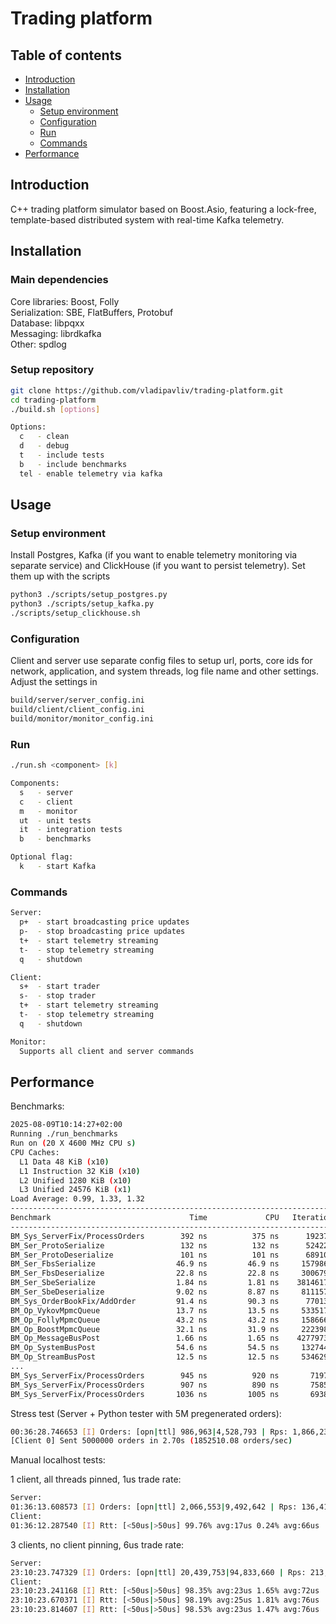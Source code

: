 # Trading platform

## Table of contents
- [Introduction](#introduction)
- [Installation](#installation)
- [Usage](#usage)
    - [Setup environment](#setup-environment)
    - [Configuration](#configuration)
    - [Run](#run)
    - [Commands](#commands)
- [Performance](#performance)

## Introduction
C++ trading platform simulator based on Boost.Asio, featuring a lock-free, template-based distributed system with real-time Kafka telemetry.

## Installation

### Main dependencies
Core libraries: Boost, Folly  
Serialization: SBE, FlatBuffers, Protobuf  
Database: libpqxx  
Messaging: librdkafka  
Other: spdlog

### Setup repository
```bash
git clone https://github.com/vladipavliv/trading-platform.git
cd trading-platform
./build.sh [options]

Options:
  c   - clean
  d   - debug
  t   - include tests
  b   - include benchmarks
  tel - enable telemetry via kafka
```

## Usage
### Setup environment
Install Postgres, Kafka (if you want to enable telemetry monitoring via separate service) and ClickHouse (if you want to persist telemetry). Set them up with the scripts
```bash
python3 ./scripts/setup_postgres.py
python3 ./scripts/setup_kafka.py
./scripts/setup_clickhouse.sh
```

### Configuration
Client and server use separate config files to setup url, ports, core ids for network, application, and system threads, log file name and other settings.
Adjust the settings in 

```bash
build/server/server_config.ini
build/client/client_config.ini
build/monitor/monitor_config.ini
```

### Run
```bash
./run.sh <component> [k]

Components:
  s   - server
  c   - client
  m   - monitor
  ut  - unit tests
  it  - integration tests
  b   - benchmarks

Optional flag:
  k   - start Kafka
```

### Commands
```bash
Server:
  p+  - start broadcasting price updates
  p-  - stop broadcasting price updates
  t+  - start telemetry streaming
  t-  - stop telemetry streaming
  q   - shutdown

Client:
  s+  - start trader
  s-  - stop trader
  t+  - start telemetry streaming
  t-  - stop telemetry streaming
  q   - shutdown

Monitor:
  Supports all client and server commands
```

## Performance

Benchmarks:
```bash
2025-08-09T10:14:27+02:00
Running ./run_benchmarks
Run on (20 X 4600 MHz CPU s)
CPU Caches:
  L1 Data 48 KiB (x10)
  L1 Instruction 32 KiB (x10)
  L2 Unified 1280 KiB (x10)
  L3 Unified 24576 KiB (x1)
Load Average: 0.99, 1.33, 1.32
-------------------------------------------------------------------------
Benchmark                               Time             CPU   Iterations
-------------------------------------------------------------------------
BM_Sys_ServerFix/ProcessOrders        392 ns          375 ns      1923736 <- 1 worker
BM_Ser_ProtoSerialize                 132 ns          132 ns      5242201
BM_Ser_ProtoDeserialize               101 ns          101 ns      6891030
BM_Ser_FbsSerialize                  46.9 ns         46.9 ns     15798687
BM_Ser_FbsDeserialize                22.8 ns         22.8 ns     30067930
BM_Ser_SbeSerialize                  1.84 ns         1.81 ns    381461765
BM_Ser_SbeDeserialize                9.02 ns         8.87 ns     81115718
BM_Sys_OrderBookFix/AddOrder         91.4 ns         90.3 ns      7701316
BM_Op_VykovMpmcQueue                 13.7 ns         13.5 ns     53351781
BM_Op_FollyMpmcQueue                 43.2 ns         43.2 ns     15866695
BM_Op_BoostMpmcQueue                 32.1 ns         31.9 ns     22239821
BM_Op_MessageBusPost                 1.66 ns         1.65 ns    427797353
BM_Op_SystemBusPost                  54.6 ns         54.5 ns     13274417
BM_Op_StreamBusPost                  12.5 ns         12.5 ns     53462939
...
BM_Sys_ServerFix/ProcessOrders        945 ns          920 ns       719780 <- 2 workers
BM_Sys_ServerFix/ProcessOrders        907 ns          890 ns       758570 <- 3 workers
BM_Sys_ServerFix/ProcessOrders       1036 ns         1005 ns       693849 <- 4 workers
```

Stress test (Server + Python tester with 5M pregenerated orders):
```bash
00:36:28.746653 [I] Orders: [opn|ttl] 986,963|4,528,793 | Rps: 1,866,237
[Client 0] Sent 5000000 orders in 2.70s (1852510.08 orders/sec)
```

Manual localhost tests:

1 client, all threads pinned, 1us trade rate:
```bash
Server:
01:36:13.608573 [I] Orders: [opn|ttl] 2,066,553|9,492,642 | Rps: 136,410
Client:
01:36:12.287540 [I] Rtt: [<50us|>50us] 99.76% avg:17us 0.24% avg:66us
```

3 clients, no client pinning, 6us trade rate:
```bash
Server:
23:10:23.747329 [I] Orders: [opn|ttl] 20,439,753|94,833,660 | Rps: 213,990
Client:
23:10:23.241168 [I] Rtt: [<50us|>50us] 98.35% avg:23us 1.65% avg:72us
23:10:23.670371 [I] Rtt: [<50us|>50us] 98.19% avg:25us 1.81% avg:76us
23:10:23.814607 [I] Rtt: [<50us|>50us] 98.53% avg:23us 1.47% avg:76us
```
